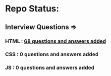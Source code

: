 # Repo Status:

## Interview Questions => 

### HTML : [68 questions and answers added](https://github.com/mdsabbiralmamon/getting-ready-to-be-hired-as-web-developer/blob/main/HTML_CSS/HTML/README.md)
### CSS : 0 questions and answers added
### JS : 0 questions and answers added